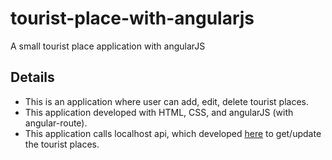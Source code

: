 # tourist-place-with-angularjs
A small tourist place application with angularJS

Details
---
* This is an application where user can add, edit, delete tourist places.
* This application developed with HTML, CSS, and angularJS (with angular-route).
* This application calls localhost api, which developed <a href="https://github.com/Reayz/tourist-place-application">here</a> to get/update the tourist places.
